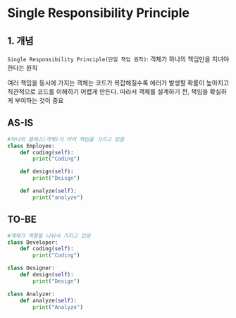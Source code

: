 # Single Responsibility Principle

## 1. 개념
`Single Responsibility Principle(단일 책임 원칙)`: 객체가 하나의 책임만을 지녀야 한다는 원칙

여러 책임을 동시에 가지는 객체는 코드가 복잡해질수록 에러가 발생할 확률이 높아지고 직관적으로 코드를 이해하기 어렵게 만든다. 따라서 객체를 설계하기 전, 책임을 확실하게 부여하는 것이 중요


## AS-IS
```python
#하나의 클래스(객체)가 여러 책임을 가지고 있음
class Employee:
    def coding(self):
        print("Coding")

    def design(self):
        print("Deisgn")

    def analyze(self):
        print("analyze")
```

## TO-BE
```python
#객체가 역할을 나눠서 가지고 있음
class Developer:
    def coding(self):
        print("Coding")

class Designer:
    def design(self):
        print("Design")

class Analyzer:
    def analyze(self):
        print("Analyze")
```